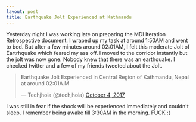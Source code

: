 ```yaml
---
layout: post
title: Earthquake Jolt Experienced at Kathmandu
---
```


Yesterday night I was working late on preparing the MDI Iteration Retrospective document. I wraped up my task at around 1:50AM and went to bed. But after a few minutes around 02:01AM, I felt this moderate Jolt of Eartrhquake which feared my ass off. I moved to the corridor instantly but the jolt was now gone. Nobody knew that there was an earthquake. I checked twitter and a few of my friends tweeted about the Jolt. 

<blockquote class="twitter-tweet" data-lang="en"><p lang="en" dir="ltr">Earthquake Jolt Experienced in Central Region of Kathmandu, Nepal at around 02:01A.M</p>&mdash; Techjhola (@techjhola) <a href="https://twitter.com/techjhola/status/915312276793470976?ref_src=twsrc%5Etfw">October 4, 2017</a></blockquote>
<script async src="//platform.twitter.com/widgets.js" charset="utf-8"></script>

I was still in fear if the shock will be experienced immediately and couldn't sleep. I remember being awake till 3:30AM in the morning. FUCK :(